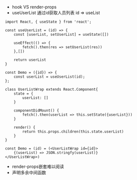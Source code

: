 * hook VS render-props
* useUserList 通过id获取人员列表 id => useList

```tsx [3-15|18-35]
import React, { useState } from 'react';

const useUserList = (id) => {
    const [userList, setUserList] = useState([])

    useEffect(() => {
        fetch().then(res => setUserList(res))
    },[])

    return userList
}

const Demo = ({id}) => {
    const userList = useUserList(id);
};

class UserListWrap extends React.Component{
    state = {
        userList: []
    }

    componentDidMount() {
        fetch().then(userList => this.setState({userList}))
    }

    render() {
        return this.props.children(this.state.userList)
    }
}

const Demo = (id) = (<UserListWrap id={id}>
    {(userList) => JSON.stringfy(userList)}
</UserListWrap>)

```
* render-props嵌套难以阅读
* 声明多余中间函数

